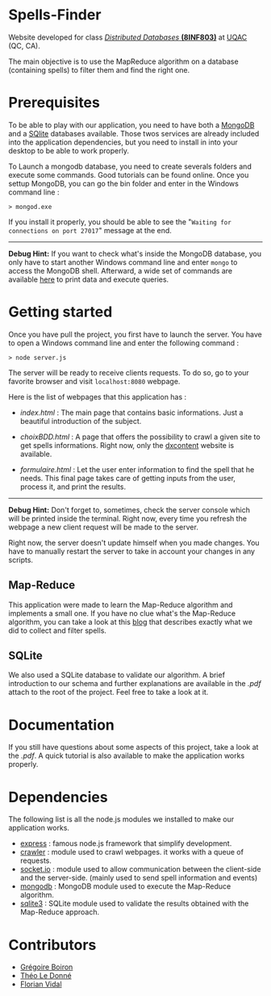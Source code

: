 # Spells-Finder
Website developed for class [*Distributed Databases* **(8INF803)**](http://cours.uqac.ca/8INF803) at [UQAC](https://uqac.ca) (QC, CA).

The main objective is to use the MapReduce algorithm on a database (containing spells) to filter them and find the right one.

# Prerequisites

To be able to play with our application, you need to have both a [MongoDB](https://www.mongodb.com/) and a [SQlite](https://www.sqlite.org//index.html) databases available. Those twos services are already included into the application dependencies, but you need to install in into your desktop to be able to work properly.

To Launch a mongodb database, you need to create severals folders and execute some commands. Good tutorials can be found online. Once you settup MongoDB, you can go the bin folder and enter in the Windows command line :

`> mongod.exe`

If you install it properly, you should be able to see the "`Waiting for connections on port 27017`" message at the end.

------
**Debug Hint:** If you want to check what's inside the MongoDB database, you only have to start another Windows command line and enter `mongo` to access the MongoDB shell. Afterward, a wide set of commands are available [here](https://docs.mongodb.com/v3.0/tutorial/getting-started-with-the-mongo-shell/) to print data and execute queries.

# Getting started
Once you have pull the project, you first have to launch the server.
You have to open a Windows command line and enter the following command :

`> node server.js`

The server will be ready to receive clients requests. To do so, go to your favorite browser and visit `localhost:8080` webpage.

Here is the list of webpages that this application has :

* *index.html* : The main page that contains basic informations. Just a beautiful introduction of the subject.

* *choixBDD.html* : A page that offers the possibility to crawl a given site to get spells informations. Right now, only the [dxcontent](http://www.dxcontent.com/) website is available.

* *formulaire.html* : Let the user enter information to find the spell that he needs. This final page takes care of getting inputs from the user, process it, and print the results.

------
**Debug Hint:** Don't forget to, sometimes, check the server console which will be printed inside the terminal. Right now, every time you refresh the webpage a new client request will be made to the server.

Right now, the server doesn't update himself when you made changes. You have to manually restart the server to take in account your changes in any scripts.

## Map-Reduce
This application were made to learn the Map-Reduce algorithm and implements a small one. If you have no clue what's the Map-Reduce algorithm, you can take a look at this [blog](http://thejackalofjavascript.com/mapreduce-in-mongodb/) that describes exactly what we did to collect and filter spells.

## SQLite
We also used a SQLite database to validate our algorithm. A brief introduction to our schema and further explanations are available in the *.pdf* attach to the root of the project. Feel free to take a look at it.

# Documentation
If you still have questions about some aspects of this project, take a look at the *.pdf*. A quick tutorial is also available to make the application works properly. 

# Dependencies
The following list is all the node.js modules we installed to make our application works.
* [express](https://npmjs.com/package/express) : famous node.js framework that simplify development. 
* [crawler](https://npmjs.com/package/crawler) : module used to crawl webpages. it works with a queue of requests.
* [socket.io](https://npmjs.com:package/socket.io) : module used to allow communication between the client-side and the server-side. (mainly used to send spell information and events)
* [mongodb](https://www.npmjs.com/package/mongodb) : MongoDB module used to execute the Map-Reduce algorithm.
* [sqlite3](https://www.npmjs.com/package/sqlite3) : SQLite module used to validate the results obtained with the Map-Reduce approach.

# Contributors
* [Grégoire Boiron](https://github.com/Graygzou)
* [Théo Le Donné](https://github.com/Theo-Le-Donne)
* [Florian Vidal](https://github.com/FlorianVidal66)
